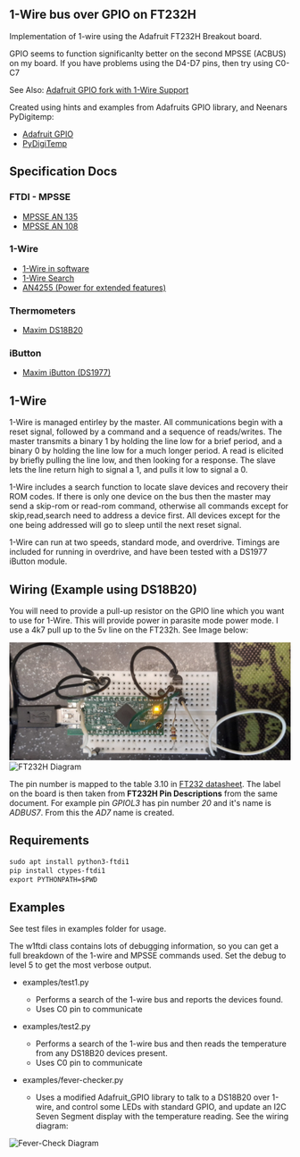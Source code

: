## 1-Wire bus over GPIO on FT232H

Implementation of 1-wire using the Adafruit FT232H Breakout board.

GPIO seems to function significanlty better on the second MPSSE (ACBUS) on my board.
If you have problems using the D4-D7 pins, then try using C0-C7

See Also: [Adafruit GPIO fork with 1-Wire Support](https://github.com/TuxInvader/Adafruit_Python_GPIO)

Created using hints and examples from Adafruits GPIO library, and Neenars PyDigitemp:

 * [Adafruit GPIO](https://github.com/adafruit/Adafruit_Python_GPIO)
 * [PyDigiTemp](https://github.com/neenar/pydigitemp)

## Specification Docs

### FTDI - MPSSE

 * [MPSSE AN 135](http://www.ftdichip.com/Support/Documents/AppNotes/AN_135_MPSSE_Basics.pdf)
 * [MPSSE AN 108](http://www.ftdichip.com/Support/Documents/AppNotes/AN_108_Command_Processor_for_MPSSE_and_MCU_Host_Bus_Emulation_Modes.pdf)

### 1-Wire

 * [1-Wire in software](https://www.maximintegrated.com/en/app-notes/index.mvp/id/126)
 * [1-Wire Search](https://www.maximintegrated.com/en/app-notes/index.mvp/id/187)
 * [AN4255 (Power for extended features)](http://pdfserv.maximintegrated.com/en/an/AN4255.pdf)

### Thermometers

 * [Maxim DS18B20](http://datasheets.maximintegrated.com/en/ds/DS18B20.pdf)

### iButton

 * [Maxim iButton (DS1977)](https://datasheets.maximintegrated.com/en/ds/DS1977.pdf)

## 1-Wire

1-Wire is managed entirley by the master. All communications begin with a reset signal, followed by a command and a sequence of reads/writes. The master transmits a binary 1 by holding the line low for a brief period, and a binary 0 by holding the line low for a much longer period. A read is elicited by briefly pulling the line low, and then looking for a response. The slave lets the line return high to signal a 1, and pulls it low to signal a 0.

1-Wire includes a search function to locate slave devices and recovery their ROM codes. If there is only one device on the bus then the master may send a skip-rom or read-rom command, otherwise all commands except for skip,read,search need to address a device first. All devices except for the one being addressed will go to sleep until the next reset signal.

1-Wire can run at two speeds, standard mode, and overdrive. Timings are included for running in overdrive, and have been tested with a DS1977 iButton module.


## Wiring (Example using DS18B20)

You will need to provide a pull-up resistor on the GPIO line which you want to use for 1-Wire. This will provide power in parasite mode power mode. I use a 4k7 pull up to the 5v line on the FT232h. See Image below:

![FT232H Wiring](resources/wiring.jpg "FT232H wiring")
![FT232H Diagram](resources/ft232h-1wire.png "FT232H wiring Diagram")

The pin number is mapped to the table 3.10 in [FT232 datasheet](https://ftdichip.com/wp-content/uploads/2020/07/DS_FT232H.pdf). The label on the board is then taken from **FT232H Pin Descriptions** from the same document. For example pin *GPIOL3* has pin number *20* and it's name is *ADBUS7*. From this the *AD7* name is created.

## Requirements

```
sudo apt install python3-ftdi1
pip install ctypes-ftdi1
export PYTHONPATH=$PWD
```

## Examples

See test files in examples folder for usage.

The w1ftdi class contains lots of debugging information, so you can get a full breakdown of the 1-wire and MPSSE commands used. Set the debug to level 5 to get the most verbose output.

 * examples/test1.py
   - Performs a search of the 1-wire bus and reports the devices found.
   - Uses C0 pin to communicate

 * examples/test2.py
   - Performs a search of the 1-wire bus and then reads the temperature from any DS18B20 devices present.
   - Uses C0 pin to communicate

 * examples/fever-checker.py
   - Uses a modified Adafruit_GPIO library to talk to a DS18B20 over 1-wire, and control some LEDs with standard GPIO, and update an I2C Seven Segment display with the temperature reading. See the wiring diagram:

  ![Fever-Check Diagram](resources/fever-check-diagram.png)


